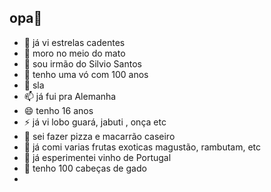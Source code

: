 ## opa👋

- 🔭 já vi estrelas cadentes
- 🌱 moro no meio do mato
- 👯 sou irmão do Silvio Santos
- 🤔 tenho uma vó com 100 anos 
- 💬 sla
- 📫 já fui pra Alemanha 
- 😄 tenho 16 anos 
- ⚡ já vi lobo guará, jabuti , onça etc
- 🍕 sei fazer pizza e macarrão caseiro  
- 🍓 já comi varias frutas exoticas magustão, rambutam, etc
- 🍷 já esperimentei vinho de Portugal
- 🐄 tenho 100 cabeças de gado
-  
